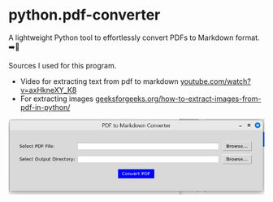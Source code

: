 # python.pdf-converter
A lightweight Python tool to effortlessly convert PDFs to Markdown format. \
➡️📄

Sources I used for this program.
* Video for extracting text from pdf to markdown [youtube.com/watch?v=axHkneXY_K8](https://www.youtube.com/watch?v=axHkneXY_K8)
* For extracting images [geeksforgeeks.org/how-to-extract-images-from-pdf-in-python/](https://www.geeksforgeeks.org/how-to-extract-images-from-pdf-in-python/)

<img src="https://github.com/joneel-git/python.pdf-converter/blob/main/pdf2md.png" width="600">
